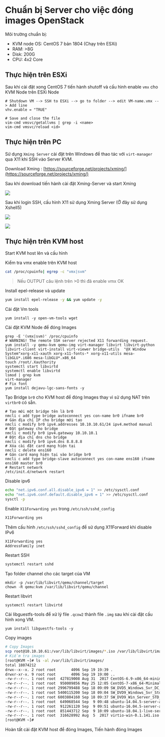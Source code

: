 # Chuẩn bị Server cho việc đóng images OpenStack 

Môi trường chuẩn bị:
- KVM node OS: CentOS 7 bản 1804 (Chạy trên ESXi) 
- RAM: >8G
- Disk: 200G 
- CPU: 4x2 Core

## Thực hiện trên ESXi 
Sau khi cài đặt xong CentOS 7 tiến hành shutoff và cấu hình enable `vmx` cho KVM Node trên ESXi Node
```
# Shutdown VM --> SSH to ESXi --> go to folder --> edit VM-name.vmx --> Add line
vhv.enable = "TRUE"

# Save and close the file
vim-cmd vmsvc/getallvms | grep -i <name> 
vim-cmd vmsvc/reload <id>
```

## Thực hiện trên PC

Sử dụng `Xming Server` cài đặt trên Windows để thao tác với `virt-manager` qua X11 khi SSH vào Server KVM.

Download Xming : [https://sourceforge.net/projects/xming/](https://sourceforge.net/projects/xming/)

Sau khi download tiến hành cài đặt Xming-Server và start Xming

![](../images/kvm/xming_start.png)

Sau khi login SSH, cấu hình X11 sử dụng Xming Server (Ở đây sử dụng Xshell5)

![](../images/centos/centos6_1.png)

![](https://i.imgur.com/1uoB8Sa.png)

## Thực hiện trên KVM host
Start KVM host lên và cấu hình

Kiểm tra vmx enable trên KVM host
```sh
cat /proc/cpuinfo| egrep -c "vmx|svm"
```

> Nếu OUTPUT câu lệnh trên >0 thì đã enable vmx OK 

Install epel-release và update 
```sh 
yum install epel-release -y && yum update -y 
```

Cài đặt Vm tools
```
yum install -y open-vm-tools wget
```

Cài đặt KVM Node để đóng Images
```
grep -E '(vmx|svm)' /proc/cpuinfo
# WARNING! The remote SSH server rejected X11 forwarding request.
yum install -y qemu-kvm qemu-img virt-manager libvirt libvirt-python libvirt-client virt-install virt-viewer bridge-utils  "@X Window System"xorg-x11-xauth xorg-x11-fonts-* xorg-x11-utils mesa-libGLU*.i686 mesa-libGLU*.x86_64
touch /root/.Xauthority
systemctl start libvirtd
systemctl enable libvirtd
lsmod | grep kvm
virt-manager
# Fix font 
yum install dejavu-lgc-sans-fonts -y
```

Tạo Bridge `br0` cho KVM host để đóng Images thay vì sử dụng NAT trên `virtbr0` có sẵn.
```
# Tạo mới một bridge tên là br0
nmcli c add type bridge autoconnect yes con-name br0 ifname br0
# Gán địa chỉ IP cho bridge mới tạo
nmcli c modify br0 ipv4.addresses 10.10.10.61/24 ipv4.method manual
# Đặt gateway cho bridge 
nmcli c modify br0 ipv4.gateway 10.10.10.1
# Đặt địa chỉ dns cho bridge
nmcli c modify br0 ipv4.dns 8.8.8.8
# Xóa cài đặt card mạng hiện tại
nmcli c delete ens160
# Gán card mạng hiện tại vào bridge br0
nmcli c add type bridge-slave autoconnect yes con-name ens160 ifname ens160 master br0
# Restart network 
/etc/init.d/network restart
```

Disable ipv6
```sh
echo "net.ipv6.conf.all.disable_ipv6 = 1" >> /etc/sysctl.conf
echo "net.ipv6.conf.default.disable_ipv6 = 1" >> /etc/sysctl.conf
sysctl -p
```

Enable `X11Forwarding yes` trong `/etc/ssh/sshd_config`
```sh
X11Forwarding yes
```

Thêm cấu hình `/etc/ssh/sshd_config` để sử dụng X11Forward khi disable IPv6
```sh
X11Forwarding yes
AddressFamily inet
```

Restart SSH
```sh
systemctl restart sshd
```

Tạo folder channel cho các target của VM 
```
mkdir -p /var/lib/libvirt/qemu/channel/target
chown -R qemu:kvm /var/lib/libvirt/qemu/channel
```

Restart libvirt 
```
systemctl restart libvirtd
```

Cài libguestfs-tools để xử lý file `.qcow2` thành file `.img` sau khi cài đặt cấu hình xong VM.
```
yum install libguestfs-tools -y
```

Copy images
```sh
# Copy Images
scp root@10.10.10.61:/var/lib/libvirt/images/*.iso /var/lib/libvirt/images/
# Kiểm tra images
[root@KVM ~]# ls -al /var/lib/libvirt/images/
total 18074212
drwx--x--x. 2 root root       4096 Sep 19 19:39 .
drwxr-xr-x. 9 root root       4096 Sep 19 19:00 ..
-rw-r--r--. 1 root root  427819008 Aug 31  2017 CentOS-6.9-x86_64-minimal.iso
-rw-r--r--. 1 root root  950009856 May 25 12:05 CentOS-7-x86_64-Minimal-1804.iso
-rw-r--r--. 1 root root 2996799488 Sep 18 09:09 SW_DVD5_Windows_Svr_DC_EE_SE_Web_2008R2_64-bit_English_X15-59754.ISO
-rw-r--r--. 1 root root 5400115200 Sep 18 09:04 SW_DVD9_Windows_Svr_Std_and_DataCtr_2012_R2_64Bit_English_-4_MLF_X19-82891.ISO
-rw-r--r--. 1 root root 6003804160 Sep 18 09:37 SW_DVD9_Win_Server_STD_CORE_2016_64Bit_English_-4_DC_STD_MLF_X21-70526.ISO
-rw-r--r--. 1 root root  649068544 Sep  9 09:48 ubuntu-14.04.5-server-amd64.iso
-rw-r--r--. 1 root root  912261120 Sep  9 09:51 ubuntu-16.04.5-server-amd64.iso
-rw-r--r--. 1 root root  851443712 Sep  9 10:09 ubuntu-18.04.1-live-server-amd64.iso
-rw-r--r--. 1 root root  316628992 Aug  5  2017 virtio-win-0.1.141.iso
[root@KVM ~]# 
```

Hoàn tất cài đặt KVM host để đóng Images, Tiến hành đóng Images
